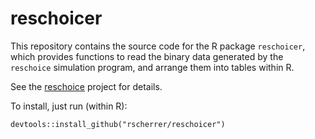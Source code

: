 # reschoicer

This repository contains the source code for the R package `reschoicer`, which provides functions to read the binary data generated by the `reschoice` simulation program, and arrange them into tables within R.

See the [reschoice](https://github.com/rscherrer/reschoice) project for details. 

To install, just run (within R):

```{r}
devtools::install_github("rscherrer/reschoicer")
```
